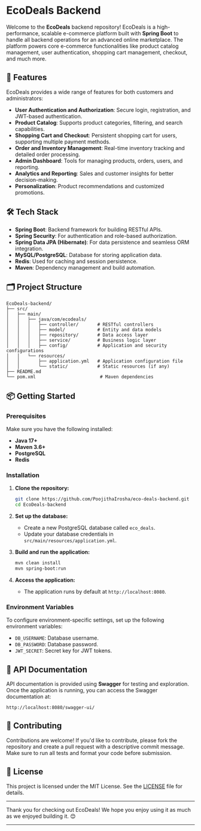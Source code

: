 # EcoDeals Backend

Welcome to the **EcoDeals** backend repository! EcoDeals is a high-performance, scalable e-commerce platform built with **Spring Boot** to handle all backend operations for an advanced online marketplace. The platform powers core e-commerce functionalities like product catalog management, user authentication, shopping cart management, checkout, and much more.

## 🚀 Features

EcoDeals provides a wide range of features for both customers and administrators:

- **User Authentication and Authorization**: Secure login, registration, and JWT-based authentication.
- **Product Catalog**: Supports product categories, filtering, and search capabilities.
- **Shopping Cart and Checkout**: Persistent shopping cart for users, supporting multiple payment methods.
- **Order and Inventory Management**: Real-time inventory tracking and detailed order processing.
- **Admin Dashboard**: Tools for managing products, orders, users, and reporting.
- **Analytics and Reporting**: Sales and customer insights for better decision-making.
- **Personalization**: Product recommendations and customized promotions.

## 🛠️ Tech Stack

- **Spring Boot**: Backend framework for building RESTful APIs.
- **Spring Security**: For authentication and role-based authorization.
- **Spring Data JPA (Hibernate)**: For data persistence and seamless ORM integration.
- **MySQL/PostgreSQL**: Database for storing application data.
- **Redis**: Used for caching and session persistence.
- **Maven**: Dependency management and build automation.

## 🗂️ Project Structure

```plaintext
EcoDeals-backend/
├── src/
│   ├── main/
│   │   ├── java/com/ecodeals/
│   │   │   ├── controller/       # RESTful controllers
│   │   │   ├── model/            # Entity and data models
│   │   │   ├── repository/       # Data access layer
│   │   │   ├── service/          # Business logic layer
│   │   │   ├── config/           # Application and security configurations
│   │   └── resources/
│   │       ├── application.yml   # Application configuration file
│   │       └── static/           # Static resources (if any)
├── README.md
└── pom.xml                        # Maven dependencies
```

## 📦 Getting Started

### Prerequisites

Make sure you have the following installed:

- **Java 17+**
- **Maven 3.6+**
- **PostgreSQL**
- **Redis**

### Installation

1. **Clone the repository:**

   ```bash
   git clone https://github.com/PoojithaIrosha/eco-deals-backend.git
   cd EcoDeals-backend
   ```

2. **Set up the database:**
    - Create a new PostgreSQL database called `eco_deals`.
    - Update your database credentials in `src/main/resources/application.yml`.

3. **Build and run the application:**

   ```bash
   mvn clean install
   mvn spring-boot:run
   ```

4. **Access the application:**
    - The application runs by default at `http://localhost:8080`.

### Environment Variables

To configure environment-specific settings, set up the following environment variables:

- `DB_USERNAME`: Database username.
- `DB_PASSWORD`: Database password.
- `JWT_SECRET`: Secret key for JWT tokens.

## 📘 API Documentation

API documentation is provided using **Swagger** for testing and exploration. Once the application is running, you can access the Swagger documentation at:

```
http://localhost:8080/swagger-ui/
```

## 🤝 Contributing

Contributions are welcome! If you'd like to contribute, please fork the repository and create a pull request with a descriptive commit message. Make sure to run all tests and format your code before submission.

## 📜 License

This project is licensed under the MIT License. See the [LICENSE](LICENSE) file for details.

---

Thank you for checking out EcoDeals! We hope you enjoy using it as much as we enjoyed building it. 😊

---